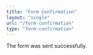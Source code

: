 ```yaml
---
title: "Form Confirmation"
layout: "single"
url: "/form-confirmation"
type: "form-confirmation"
---
```


The form was sent successfully.
